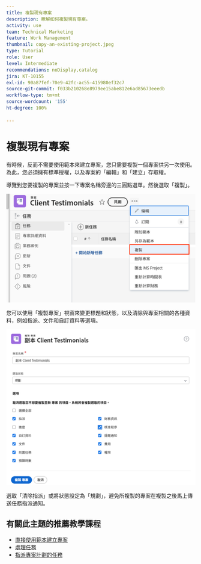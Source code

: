 ```yaml
---
title: 複製現有專案
description: 瞭解如何複製現有專案。
activity: use
team: Technical Marketing
feature: Work Management
thumbnail: copy-an-existing-project.jpeg
type: Tutorial
role: User
level: Intermediate
recommendations: noDisplay,catalog
jira: KT-10155
exl-id: 90a87fef-70e9-42fc-ac55-415980ef32c7
source-git-commit: f033b210268e8979ee15abe812e6ad85673eeedb
workflow-type: tm+mt
source-wordcount: '155'
ht-degree: 100%

---
```


# 複製現有專案

有時候，反而不需要使用範本來建立專案，您只需要複製一個專案供另一次使用。為此，您必須擁有標準授權，以及專案的「編輯」和「建立」存取權。

導覽到您要複製的專案並按一下專案名稱旁邊的三圓點選單。然後選取「複製」。

![複製專案選單選項](assets/copy-existing-01.png)

您可以使用「複製專案」視窗來變更標題和狀態，以及清除與專案相關的各種資料，例如指派、文件和自訂資料等選項。

![複製專案選項](assets/copy-existing-02.png)

選取「清除指派」或將狀態設定為「規劃」，避免所複製的專案在複製之後馬上傳送任務指派通知。

## 有關此主題的推薦教學課程

* [直接使用範本建立專案](/help/manage-work/create-and-manage-project-templates/create-a-project-directly-from-a-template.md)
* [處理任務](/help/manage-work/tasks/work-with-tasks.md)
* [指派專案計劃的任務](/help/manage-work/tasks/assign-tasks-from-the-project-plan.md)
